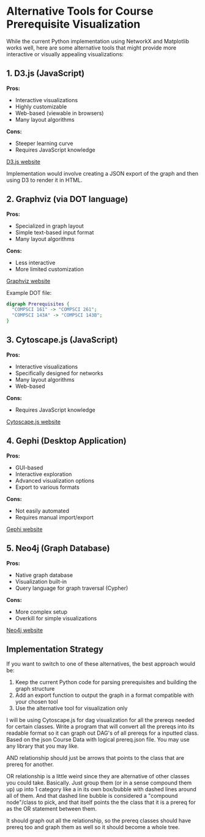 # Alternative Tools for Course Prerequisite Visualization

While the current Python implementation using NetworkX and Matplotlib works well, here are some alternative tools that might provide more interactive or visually appealing visualizations:

## 1. D3.js (JavaScript)

**Pros:**
- Interactive visualizations
- Highly customizable
- Web-based (viewable in browsers)
- Many layout algorithms

**Cons:**
- Steeper learning curve
- Requires JavaScript knowledge

[D3.js website](https://d3js.org/)

Implementation would involve creating a JSON export of the graph and then using D3 to render it in HTML.

## 2. Graphviz (via DOT language)

**Pros:**
- Specialized in graph layout
- Simple text-based input format
- Many layout algorithms

**Cons:**
- Less interactive
- More limited customization

[Graphviz website](https://graphviz.org/)

Example DOT file:
```dot
digraph Prerequisites {
  "COMPSCI 161" -> "COMPSCI 261";
  "COMPSCI 143A" -> "COMPSCI 143B";
}
```

## 3. Cytoscape.js (JavaScript)

**Pros:**
- Interactive visualizations
- Specifically designed for networks
- Many layout algorithms
- Web-based

**Cons:**
- Requires JavaScript knowledge

[Cytoscape.js website](https://js.cytoscape.org/)

## 4. Gephi (Desktop Application)

**Pros:**
- GUI-based
- Interactive exploration
- Advanced visualization options
- Export to various formats

**Cons:**
- Not easily automated
- Requires manual import/export

[Gephi website](https://gephi.org/)

## 5. Neo4j (Graph Database)

**Pros:**
- Native graph database
- Visualization built-in
- Query language for graph traversal (Cypher)

**Cons:**
- More complex setup
- Overkill for simple visualizations

[Neo4j website](https://neo4j.com/)

## Implementation Strategy

If you want to switch to one of these alternatives, the best approach would be:

1. Keep the current Python code for parsing prerequisites and building the graph structure
2. Add an export function to output the graph in a format compatible with your chosen tool
3. Use the alternative tool for visualization only



I will be using Cytoscape.js for dag visualization for all the prereqs needed for certain classes. Write a program that will convert all the prereqs into its readable format so it can graph out DAG's of all prereqs for a inputted class. Based on the json Course Data with logical prereq.json file. You may use any library that you may like.

AND relationship should just be arrows that points to the class that are prereq for another. 

OR relationship is a little weird since they are alternative of other classes you could take. Basically. Just group them (or in a sense compound them up) up into 1 category like a in its own box/bubble with dashed lines around all of them. And that dashed line bubble is considered a "compound node"/class to pick, and that itself points the the class that it is a prereq for as the OR statement between them.

It should graph out all the relationship, so the prereq classes should have prereq too and graph them as well so it should become a whole tree.